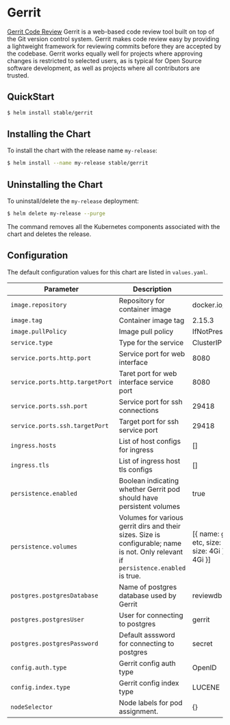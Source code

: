 # Gerrit

[Gerrit Code Review](https://www.gerritcodereview.com/) Gerrit is a web-based code review tool built on top of the Git 
version control system. Gerrit makes code review easy by providing a lightweight framework for reviewing commits before they are accepted by the codebase. Gerrit works equally well for projects where approving changes is restricted to selected users, as is typical for Open Source software development, as well as projects where all contributors are trusted.

## QuickStart

```bash
$ helm install stable/gerrit
```

## Installing the Chart

To install the chart with the release name `my-release`:

```bash
$ helm install --name my-release stable/gerrit
```

## Uninstalling the Chart

To uninstall/delete the `my-release` deployment:

```bash
$ helm delete my-release --purge
```

The command removes all the Kubernetes components associated with the chart and deletes the release.

## Configuration

The default configuration values for this chart are listed in `values.yaml`.

| Parameter                             | Description                                                  | Default                                           |
|---------------------------------------|-------------------------------------                         |---------------------------------------------------|
| `image.repository`                    | Repository for container image                               | docker.io/gerritcodereview/gerrit                               |
| `image.tag`                           | Container image tag                                          | 2.15.3                                           |
| `image.pullPolicy`                    | Image pull policy                                            | IfNotPresent                                      |
| `service.type`                        | Type for the service                                         | ClusterIP                                         |
| `service.ports.http.port`             | Service port for web interface                                       | 8080                                              |
| `service.ports.http.targetPort`       | Taret port for web interface service port                                      | 8080                                              |
| `service.ports.ssh.port`              | Service port for ssh connections                      | 29418                                              |
| `service.ports.ssh.targetPort`              | Target port for ssh service port                     | 29418                                              |
| `ingress.hosts`                             | List of host configs for ingress                                   | []     |
| `ingress.tls`                             | List of ingress host tls configs                                  | []     |
| `persistence.enabled`                  | Boolean indicating whether Gerrit pod should have persistent volumes                                  | true     |
| `persistence.volumes`                  | Volumes for various gerrit dirs and their sizes. Size is configurable; name is not. Only relevant if `persistence.enabled` is true.                                  | [{ name: git, size: 4Gi }, { name: etc, size: 4Gi }, { name: index, size: 4Gi }, { name: cache, size: 4Gi }]     |
| `postgres.postgresDatabase`                             | Name of postgres database used by Gerrit                                   | reviewdb     |
| `postgres.postgresUser`                             | User for connecting to postgres                                  | gerrit     |
| `postgres.postgresPassword`                             | Default asssword for connecting to postgres                                   | secret     |
| `config.auth.type`                             | Gerrit config auth type                                   | OpenID     |
| `config.index.type`                             | Gerrit config index type                                   | LUCENE     |
| `nodeSelector`                             | Node labels for pod assignment.                                   | {}     |
